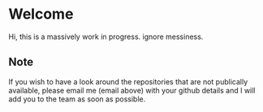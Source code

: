 # Welcome

Hi, this is a massively work in progress. ignore messiness.

## Note
If you wish to have a look around the repositories that are not publically available, please email me (email above) with your github details and I will add you to the team as soon as possible. 
